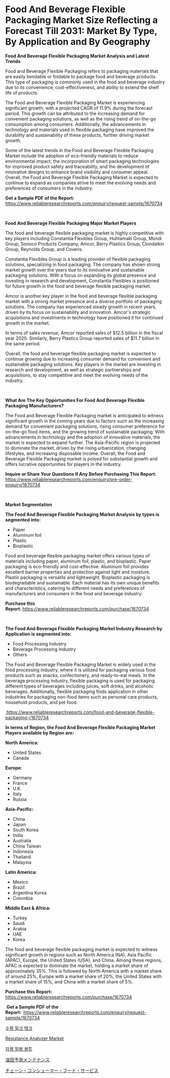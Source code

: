 <p><h1>Food And Beverage Flexible Packaging Market Size Reflecting a Forecast Till 2031: Market By Type, By Application and By Geography</h1></p><p><strong>Food And Beverage Flexible Packaging Market Analysis and Latest Trends</strong></p>
<p><p>Food and Beverage Flexible Packaging refers to packaging materials that are easily bendable or foldable to package food and beverage products. This type of packaging is commonly used in the food and beverage industry due to its convenience, cost-effectiveness, and ability to extend the shelf life of products.</p><p>The Food and Beverage Flexible Packaging Market is experiencing significant growth, with a projected CAGR of 11.9% during the forecast period. This growth can be attributed to the increasing demand for convenient packaging solutions, as well as the rising trend of on-the-go consumption among consumers. Additionally, the advancements in technology and materials used in flexible packaging have improved the durability and sustainability of these products, further driving market growth.</p><p>Some of the latest trends in the Food and Beverage Flexible Packaging Market include the adoption of eco-friendly materials to reduce environmental impact, the incorporation of smart packaging technologies for improved product safety and traceability, and the development of innovative designs to enhance brand visibility and consumer appeal. Overall, the Food and Beverage Flexible Packaging Market is expected to continue to expand as companies strive to meet the evolving needs and preferences of consumers in the industry.</p></p>
<p><strong>Get a Sample PDF of the Report:&nbsp;</strong> <a href="https://www.reliableresearchreports.com/enquiry/request-sample/1670734">https://www.reliableresearchreports.com/enquiry/request-sample/1670734</a></p>
<p>&nbsp;</p>
<p><strong>Food And Beverage Flexible Packaging Major Market Players</strong></p>
<p><p>The food and beverage flexible packaging market is highly competitive with key players including Constantia Flexibles Group, Huhtamaki Group, Mondi Group, Sonoco Products Company, Amcor, Berry Plastics Group, Clondalkin Group, Reynolds Group, and Coveris.</p><p>Constantia Flexibles Group is a leading provider of flexible packaging solutions, specializing in food packaging. The company has shown strong market growth over the years due to its innovative and sustainable packaging solutions. With a focus on expanding its global presence and investing in research and development, Constantia Flexibles is positioned for future growth in the food and beverage flexible packaging market.</p><p>Amcor is another key player in the food and beverage flexible packaging market with a strong market presence and a diverse portfolio of packaging solutions. The company has experienced steady growth in recent years, driven by its focus on sustainability and innovation. Amcor's strategic acquisitions and investments in technology have positioned it for continued growth in the market.</p><p>In terms of sales revenue, Amcor reported sales of $12.5 billion in the fiscal year 2020. Similarly, Berry Plastics Group reported sales of $11.7 billion in the same period.</p><p>Overall, the food and beverage flexible packaging market is expected to continue growing due to increasing consumer demand for convenient and sustainable packaging solutions. Key players in the market are investing in research and development, as well as strategic partnerships and acquisitions, to stay competitive and meet the evolving needs of the industry.</p></p>
<p>&nbsp;</p>
<p><strong>What Are The Key Opportunities For Food And Beverage Flexible Packaging Manufacturers?</strong></p>
<p><p>The Food and Beverage Flexible Packaging market is anticipated to witness significant growth in the coming years due to factors such as the increasing demand for convenient packaging solutions, rising consumer preference for on-the-go food items, and the growing trend of sustainable packaging. With advancements in technology and the adoption of innovative materials, the market is expected to expand further. The Asia-Pacific region is projected to dominate the market, driven by the rising urbanization, changing lifestyles, and increasing disposable income. Overall, the Food and Beverage Flexible Packaging market is poised for substantial growth and offers lucrative opportunities for players in the industry.</p></p>
<p><strong>Inquire or Share Your Questions If Any Before Purchasing This Report:</strong> <a href="https://www.reliableresearchreports.com/enquiry/pre-order-enquiry/1670734">https://www.reliableresearchreports.com/enquiry/pre-order-enquiry/1670734</a></p>
<p>&nbsp;</p>
<p><strong>Market Segmentation</strong></p>
<p><strong>The Food And Beverage Flexible Packaging Market Analysis by types is segmented into:</strong></p>
<p><ul><li>Paper</li><li>Aluminum foil</li><li>Plastic</li><li>Bioplastic</li></ul></p>
<p><p>Food and beverage flexible packaging market offers various types of materials including paper, aluminum foil, plastic, and bioplastic. Paper packaging is eco-friendly and cost-effective. Aluminum foil provides excellent barrier properties and protection against light and moisture. Plastic packaging is versatile and lightweight. Bioplastic packaging is biodegradable and sustainable. Each material has its own unique benefits and characteristics, catering to different needs and preferences of manufacturers and consumers in the food and beverage industry.</p></p>
<p><strong>Purchase this Report:&nbsp;</strong><a href="https://www.reliableresearchreports.com/purchase/1670734">https://www.reliableresearchreports.com/purchase/1670734</a></p>
<p>&nbsp;</p>
<p><strong>The Food And Beverage Flexible Packaging Market Industry Research by Application is segmented into:</strong></p>
<p><ul><li>Food Processing Industry</li><li>Beverage Processing Industry</li><li>Others</li></ul></p>
<p><p>The Food and Beverage Flexible Packaging Market is widely used in the food processing industry, where it is utilized for packaging various food products such as snacks, confectionery, and ready-to-eat meals. In the beverage processing industry, flexible packaging is used for packaging different types of beverages including juices, soft drinks, and alcoholic beverages. Additionally, flexible packaging finds application in other industries for packaging non-food items such as personal care products, household products, and pet food.</p></p>
<p><a href="https://www.reliableresearchreports.com/food-and-beverage-flexible-packaging-r1670734">&nbsp;https://www.reliableresearchreports.com/food-and-beverage-flexible-packaging-r1670734</a></p>
<p><strong>In terms of Region, the Food And Beverage Flexible Packaging Market Players available by Region are:</strong></p>
<p>
    <p> <strong> North America: </strong>
        <ul>
            <li>United States</li>
            <li>Canada</li>
        </ul>
        </p> 
    <p> <strong> Europe: </strong>
        <ul>
            <li>Germany</li>
            <li>France</li>
            <li>U.K.</li>
            <li>Italy</li>
            <li>Russia</li>
        </ul>
        </p> 
    <p> <strong> Asia-Pacific: </strong>
        <ul>
            <li>China</li>
            <li>Japan</li>
            <li>South Korea</li>
            <li>India</li>
            <li>Australia</li>
            <li>China Taiwan</li>
            <li>Indonesia</li>
            <li>Thailand</li>
            <li>Malaysia</li>
        </ul>
        </p> 
    <p> <strong> Latin America: </strong>
        <ul>
            <li>Mexico</li>
            <li>Brazil</li>
            <li>Argentina Korea</li>
            <li>Colombia</li>
        </ul>
        </p> 
    <p> <strong> Middle East & Africa: </strong>
        <ul>
            <li>Turkey</li>
            <li>Saudi</li>
            <li>Arabia</li>
            <li>UAE</li>
            <li>Korea</li>
        </ul>
    </p>
    </p>
<p><p>The food and beverage flexible packaging market is expected to witness significant growth in regions such as North America (NA), Asia Pacific (APAC), Europe, the United States (USA), and China. Among these regions, APAC is expected to dominate the market, holding a market share of approximately 35%. This is followed by North America with a market share of around 25%, Europe with a market share of 20%, the United States with a market share of 15%, and China with a market share of 5%.</p></p>
<p><strong>Purchase this Report: </strong><a href="https://www.reliableresearchreports.com/purchase/1670734">https://www.reliableresearchreports.com/purchase/1670734</a></p>
<p>&nbsp;<strong>Get a Sample PDF of the Report:&nbsp;&nbsp;</strong><a href="https://www.reliableresearchreports.com/enquiry/request-sample/1670734">https://www.reliableresearchreports.com/enquiry/request-sample/1670734</a></p>
<p><strong></strong></p>
<p><p><a href="https://github.com/apple8975768/Market-Research-Report-List-1/blob/main/3029434100569.md">수평 밀크 탱크</a></p><p><a href="https://github.com/maudAbbott7/Market-Research-Report-List-1/blob/main/resistance-analyzer-market.md">Resistance Analyzer Market</a></p><p><a href="https://medium.com/@adrainratke34/%EC%9E%90%EC%B2%B4-%EB%B0%80%EB%B4%89-%EB%B4%89%ED%88%AC-%EC%8B%9C%EC%9E%A5-%EC%8B%9C%EC%9E%A5-%EC%A0%90%EC%9C%A0%EC%9C%A8-%EC%8B%9C%EC%9E%A5-%EB%8F%99%ED%96%A5-%EB%B0%8F-%EB%AF%B8%EB%9E%98-%EC%84%B1%EC%9E%A5-%ED%83%90%EC%83%89-98252b1ccfbf">자체 밀봉 봉투</a></p><p><a href="https://github.com/avwofrml53535/Market-Research-Report-List-2/blob/main/7010927106652.md">油田予測メンテナンス</a></p><p><a href="https://github.com/JanickJohns/Market-Research-Report-List-1/blob/main/1675041106651.md">チェーン・コンシューマー・フード・サービス</a></p></p>